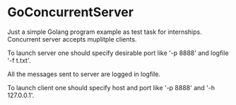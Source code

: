 # GoConcurrentServer
Just a simple Golang program example as test task for internships. Concurrent server accepts muplitple clients.

To launch server one should specify desirable port like '-p 8888' and logfile '-f t.txt'.

All the messages sent to server are logged in logfile.

To launch client one should specify host and port like '-p 8888' and '-h 127.0.0.1'.

